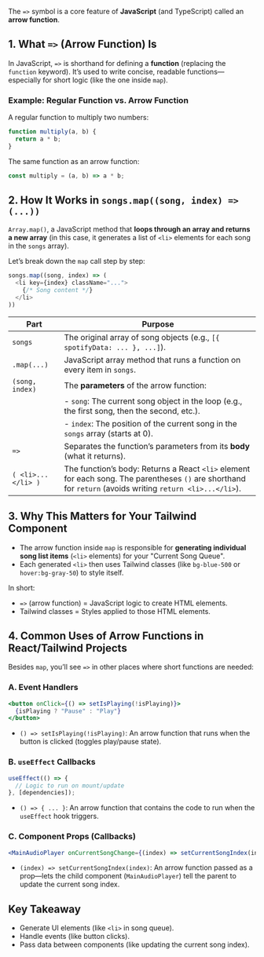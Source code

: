 The `=>` symbol is a core feature of **JavaScript** (and TypeScript) called an **arrow function**.  

## **1. What `=>` (Arrow Function) Is**  
In JavaScript, `=>` is shorthand for defining a **function** (replacing the `function` keyword). It’s used to write concise, readable functions—especially for short logic (like the one inside `map`).  

### Example: Regular Function vs. Arrow Function  
A regular function to multiply two numbers:  
```javascript
function multiply(a, b) {
  return a * b;
}
```  

The same function as an arrow function:  
```javascript
const multiply = (a, b) => a * b;
```  


## **2. How It Works in `songs.map((song, index) => (...))`**  
`Array.map()`, a JavaScript method that **loops through an array and returns a new array** (in this case, it generates a list of `<li>` elements for each song in the `songs` array).  

Let’s break down the `map` call step by step:  
```javascript
songs.map((song, index) => (
  <li key={index} className="...">
    {/* Song content */}
  </li>
))
```  

| Part                  | Purpose                                                                 |
|-----------------------|-------------------------------------------------------------------------|
| `songs`               | The original array of song objects (e.g., `[{ spotifyData: ... }, ...]`). |
| `.map(...)`           | JavaScript array method that runs a function on every item in `songs`.  |
| `(song, index)`       | The **parameters** of the arrow function:                              |
|                       | - `song`: The current song object in the loop (e.g., the first song, then the second, etc.). |
|                       | - `index`: The position of the current song in the `songs` array (starts at 0). |
| `=>`                  | Separates the function’s parameters from its **body** (what it returns). |
| `( <li>...</li> )`    | The function’s body: Returns a React `<li>` element for each song. The parentheses `()` are shorthand for `return` (avoids writing `return <li>...</li>`). |


## **3. Why This Matters for Your Tailwind Component**  
- The arrow function inside `map` is responsible for **generating individual song list items** (`<li>` elements) for your "Current Song Queue".  
- Each generated `<li>` then uses Tailwind classes (like `bg-blue-500` or `hover:bg-gray-50`) to style itself.  

In short:  
- `=>` (arrow function) = JavaScript logic to create HTML elements.  
- Tailwind classes = Styles applied to those HTML elements.  


## **4. Common Uses of Arrow Functions in React/Tailwind Projects**  
Besides `map`, you’ll see `=>` in other places where short functions are needed:  

### A. Event Handlers  
```jsx
<button onClick={() => setIsPlaying(!isPlaying)}>
  {isPlaying ? "Pause" : "Play"}
</button>
```  
- `() => setIsPlaying(!isPlaying)`: An arrow function that runs when the button is clicked (toggles play/pause state).  


### B. `useEffect` Callbacks  
```jsx
useEffect(() => {
  // Logic to run on mount/update
}, [dependencies]);
```  
- `() => { ... }`: An arrow function that contains the code to run when the `useEffect` hook triggers.  


### C. Component Props (Callbacks)  
```jsx
<MainAudioPlayer onCurrentSongChange={(index) => setCurrentSongIndex(index)} />
```  
- `(index) => setCurrentSongIndex(index)`: An arrow function passed as a prop—lets the child component (`MainAudioPlayer`) tell the parent to update the current song index.  


## **Key Takeaway**  
- Generate UI elements (like `<li>` in song queue).  
- Handle events (like button clicks).  
- Pass data between components (like updating the current song index).  
